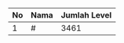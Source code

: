 | No | Nama            | Jumlah Level |
|----|-----------------|--------------|
| 1  | #    |    3461        |
